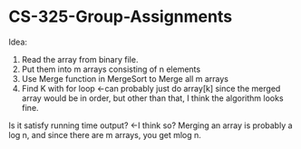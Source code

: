 # CS-325-Group-Assignments

Idea:
1. Read the array from binary file.
2. Put them into m arrays consisting of n elements
3. Use Merge function in MergeSort to Merge all m arrays
4. Find K with for loop <-can probably just do array[k] since the merged array would be in order, but other than that, I think the algorithm looks fine.

Is it satisfy running time output? <-I think so? Merging an array is probably a log n, and since there are m arrays, you get mlog n.
